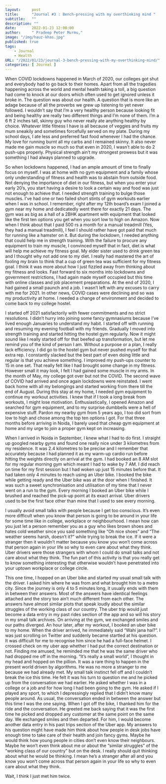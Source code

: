 ```yaml
---
layout:     post 
title:      "Journal #3 : Bench-pressing with my overthinking mind "
subtitle:   ""
description: ""
date:       2022-01-23 12:00:00
author:     " Pradeep Peter Murmu,"
image: "/img/hauz-khas.jpg"
published: true
tags:
    - Journal
    - Health
URL: "/2022/01/23/journal-3-bench-pressing-with-my-overthinking-mind/"
categories: [ Journal ]    
---
```


When COVID lockdowns happened in March of 2020, our colleges got shut and everybody had to go back to their homes. Apart from all the tragedies happening across the world and mental health taking a toll, a big question had come to knock at our doors which often used to get ignored unless it broke in. The question was about our health. A question that is more like an adage because of all the proverbs we grew up listening to yet never followed. I wouldn’t say that I’m a very healthy person because looking fit and being healthy are really two different things and I’m none of them. I’m a 6 ft 2 inches tall, skinny guy who never really ate anything healthy by choice. Whatever little fitness I have is all because of veggies and fruits my mum sneakily and sometimes forcefully served on my plate. During my school days, I ate less and preferred fast food whenever I had the chance. My love for running burnt all my carbs and I remained skinny. It also never made me gain muscle so much so that even in 2020, I wasn’t able to do 2 push-ups properly. Physical strength ain’t my strongest prowess but it was something I had always planned to upgrade.

So when lockdowns happened, I had an ample amount of time to finally focus on myself. I was at home with no gym equipment and a family whose only understanding of fitness and health was to abstain from outside food. Not denying the importance of diet in our fitness, but when you enter your early 20’s, you start having a desire to look a certain way and food was just not enough to achieve that. I needed strength training to bulge those muscles. I’ve had one or two failed short stints of gym workouts earlier when I was in school. I remember, right after my 12th board’s exam I joined a gym near my home and dedicatedly went there for exactly 21 days. The gym was as big as a hall of a 2BHK apartment with equipment that looked like the first ten options you get when you sort low to high on Amazon. Now when I think about that I paid 500 rs a month for a manual treadmill (Yes, they had a manual treadmill), I feel I should rather have got paid that much for running like a hamster on it. But during the lockdown, I needed anything that could help me in strength training. With the failure to procure any equipment to train my muscle, I convinced myself that in fact, diet is what will help me achieve my fitness goal. My elder sister used to drink green tea and I thought why not add one to my diet. I really had mastered the art of fooling my brain to think that a cup of green tea was sufficient for my fitness goal. I think it was more about how I just fizzled away from thinking about my fitness and looks. Fast forward to six months into lockdowns and government restrictions, I had again made myself occupied but this time with online classes and job placement preparations. At the end of 2020, I had gained a small paunch and a job. I wasn’t left with any excuses to carry with me for 2021. In other news, COVID cases were declining and so was my productivity at home. I needed a change of environment and decided to come back to my college hostel.

I started off 2021 satisfactorily with fewer commitments and no strict resolutions. I didn’t hurry into joining some fancy gymnasiums because I’ve lived enough Januaries to understand my habit. I started off with running and resuming my evening football with my friends. Gradually I moved into strength training and started hitting the hostel gym regularly. Now it might sound like I really started off for that beefed up transformation, but let me remind you of the kind of person I am. Without a purpose or a plan, I really lack efficiency. I did go to the hostel gym but never pushed myself for that extra rep. I constantly slacked but the best part of even doing little and regular is that you achieve something. I improved my push-ups counter to 15 in one set. That really felt like I had brought some change in my fitness. However small it may look, I felt I had gained some muscle in my arms. In the month of May, my college got over but not the COVID. The second wave of COVID had arrived and once again lockdowns were reinstated. I went back home with all my belongings and started working from there till the end of August. During this stay at my home, I needed gym equipment to continue my workout activities. I knew that if I took a long break from workouts, I might lose motivation. Enthusiastically, I opened Amazon and searched for gym equipment, and to my surprise dumbbells were a hell of expensive stuff. Pardon my nearby gym from 5 years ago, I too did sort from low to high and chose among the top ten options I got. For that three months before arriving in Noida, I barely used that cheap gym equipment at home and my urge to join a proper gym kept on increasing. 

When I arrived in Noida in September, I knew what I had to do first. I straight up googled nearby gyms and found one really nice under 3 kilometres from my residence. It was 2.4 kilometres to be precise and I remember that accurately because I had planned it as my warm-up cardio run before hitting the weights directly on arrival at the gym. I had booked an 8 AM slot for my regular morning gym which meant I had to wake by 7 AM. I did reach on time for my first session but I had woken up just 15 minutes before that. It had taken only 4 minutes to reach using an Uber bike. I booked the bike while getting ready and the Uber bike was at the door when I finished. It was such a sweet synchronisation and utilisation of my time that I never went on a run to the gym. Every morning I booked an Uber bike while I brushed and reached the pick-up point at its exact arrival. Uber drivers used to be the first face other than mine that I used to see every morning. 

I usually avoid small talks with people because I get too conscious. It’s even more difficult when you know that person is going to be around in your life for some time like in college, workplace or neighbourhood. I mean how can you just let a person remember you as a guy who likes brown shoes and hates cold weather since you said something like “Oh nice shoes” and “The weather seems harsh, doesn’t it?” while trying to break the ice. If it were a stranger then it wouldn’t matter because you know you won’t come across that person again in your life so why to even care about what they think. Uber drivers were those strangers with whom I could do small talks and not care about what they think. The fun part of this activity is that you really get to know something interesting that otherwise wouldn’t have penetrated into your uptown workplace or college circle.

This one time, I hopped on an Uber bike and started my usual small talk with the driver. I asked him where he was from and what brought him to a metro city. Since the journey is only 4 to 5 minutes long, it usually ends with them in between their answers. Most of the answers have identical feelings attached and the story too ain’t much different from each other. The answers have almost similar plots that speak loudly about the similar struggles of the working class of our country. The uber trip would just become a data entry in my past rides section of the app and so will his story in my small talk archives. On arriving at the gym, we exchanged smiles and our paths diverged. An hour later, after my workout, I booked an uber bike to my home. When the driver arrived, he immediately said “Wahi jana hai?”. I was just scrolling on Twitter and suddenly became startled at his question. It was difficult for me to recognise him since he had a full-face helmet. I crossed check on my uber app whether I had put the correct destination or not. Finding me amused, he reminded me that he was the same driver who had dropped me off in the morning. “It’s really a small world”, I thought in my head and hopped on the pillion. It was a rare thing to happen in the present world driven by algorithms. He was no more a stranger to me because we had already met. My small talk instinct fell off and I couldn’t break the ice this time. He felt it was his turn to question me and he picked up from the conversation we had earlier. He asked whether I was in a college or a job and for how long I had been going to the gym. He asked if I played any sport, to which I depressingly replied that I didn’t know many people around.  As usual, the conversation ended in between the answer but this time I was the one saying. When I got off the bike, I thanked him for the ride and the conversation. He greeted me back saying that it was the first time he picked and dropped any customer at the same point on the same day. We exchanged smiles and then departed. For him, I would become another data entry in his past trips section of the Uber app. My answers to his question might have made him think about how people in desk jobs have enough time to take care of their health and join fancy gyms. Maybe he would think how young people in cities don’t even know their neighbours. Maybe he won’t even think about me or about the “similar struggles” of the “working class of our country” but on the desk. I really should quit thinking about what he would be thinking. I mean he’s a stranger after all and you know you won’t come across that person again in your life so why to even care about what they think.

Wait, I think I just met him twice.
